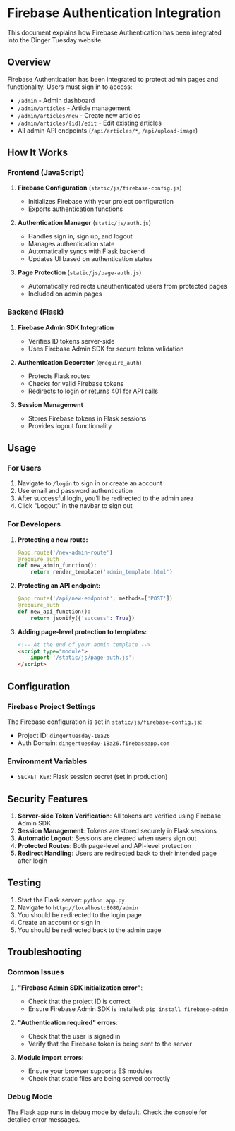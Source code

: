 # Firebase Authentication Integration

This document explains how Firebase Authentication has been integrated into the Dinger Tuesday website.

## Overview

Firebase Authentication has been integrated to protect admin pages and functionality. Users must sign in to access:

- `/admin` - Admin dashboard
- `/admin/articles` - Article management
- `/admin/articles/new` - Create new articles
- `/admin/articles/{id}/edit` - Edit existing articles
- All admin API endpoints (`/api/articles/*`, `/api/upload-image`)

## How It Works

### Frontend (JavaScript)
1. **Firebase Configuration** (`static/js/firebase-config.js`)
   - Initializes Firebase with your project configuration
   - Exports authentication functions

2. **Authentication Manager** (`static/js/auth.js`)
   - Handles sign in, sign up, and logout
   - Manages authentication state
   - Automatically syncs with Flask backend
   - Updates UI based on authentication status

3. **Page Protection** (`static/js/page-auth.js`)
   - Automatically redirects unauthenticated users from protected pages
   - Included on admin pages

### Backend (Flask)
1. **Firebase Admin SDK Integration**
   - Verifies ID tokens server-side
   - Uses Firebase Admin SDK for secure token validation

2. **Authentication Decorator** (`@require_auth`)
   - Protects Flask routes
   - Checks for valid Firebase tokens
   - Redirects to login or returns 401 for API calls

3. **Session Management**
   - Stores Firebase tokens in Flask sessions
   - Provides logout functionality

## Usage

### For Users
1. Navigate to `/login` to sign in or create an account
2. Use email and password authentication
3. After successful login, you'll be redirected to the admin area
4. Click "Logout" in the navbar to sign out

### For Developers
1. **Protecting a new route:**
   ```python
   @app.route('/new-admin-route')
   @require_auth
   def new_admin_function():
       return render_template('admin_template.html')
   ```

2. **Protecting an API endpoint:**
   ```python
   @app.route('/api/new-endpoint', methods=['POST'])
   @require_auth
   def new_api_function():
       return jsonify({'success': True})
   ```

3. **Adding page-level protection to templates:**
   ```html
   <!-- At the end of your admin template -->
   <script type="module">
       import '/static/js/page-auth.js';
   </script>
   ```

## Configuration

### Firebase Project Settings
The Firebase configuration is set in `static/js/firebase-config.js`:
- Project ID: `dingertuesday-18a26`
- Auth Domain: `dingertuesday-18a26.firebaseapp.com`

### Environment Variables
- `SECRET_KEY`: Flask session secret (set in production)

## Security Features

1. **Server-side Token Verification**: All tokens are verified using Firebase Admin SDK
2. **Session Management**: Tokens are stored securely in Flask sessions
3. **Automatic Logout**: Sessions are cleared when users sign out
4. **Protected Routes**: Both page-level and API-level protection
5. **Redirect Handling**: Users are redirected back to their intended page after login

## Testing

1. Start the Flask server: `python app.py`
2. Navigate to `http://localhost:8080/admin`
3. You should be redirected to the login page
4. Create an account or sign in
5. You should be redirected back to the admin page

## Troubleshooting

### Common Issues
1. **"Firebase Admin SDK initialization error"**: 
   - Check that the project ID is correct
   - Ensure Firebase Admin SDK is installed: `pip install firebase-admin`

2. **"Authentication required" errors**:
   - Check that the user is signed in
   - Verify that the Firebase token is being sent to the server

3. **Module import errors**:
   - Ensure your browser supports ES modules
   - Check that static files are being served correctly

### Debug Mode
The Flask app runs in debug mode by default. Check the console for detailed error messages. 